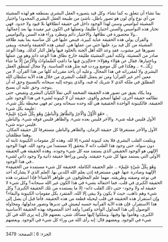 ------------------------------------------------------------------------

بما تشاء أن تتعلق به كما تشاء. وكل قيد يتصوره العقل البشري بمنطقه هو
لهذه المشيئة من أي نوع وأي لون هو تصور باطل، ناشئ من طبيعة العقل البشري
المحدود! واختيار المشيئة لنواميس وسنن لهذا الوجود داخل في حقيقة انطلاقها
بلا قيود ولا حدود. فهي تختار هذه النواميس والسنن اختيارا طليقا، وتعملها
في الكون غير مقيدة بها بعد إعمالها، ولا محصورة في نطاقها. والاختيار دائم
ومطرد وراء هذه السنن والنواميس..  
والقرآن يولي هذه الحقيقة عناية كبيرة، فينص عليها في كل مناسبة بما يفيد
طلاقة المشيئة من كل قيد يرد عليها حتى من عملها هي. لتبقى هذه الحقيقة
واضحة، ويبقى تصورها غير مشوب. فقد وعد الله أهل الجنة بالخلود فيها وأهل
النار كذلك. وهذا الوعد صادر من المشيئة. ولكنه أبقى المشيئة طليقة خارج
نطاق هذا الوعد ذاته وهو من عملها وباختيارها. فقال عن هؤلاء وهؤلاء:
«خالِدِينَ فِيها ما دامَتِ السَّماواتُ وَالْأَرْضُ إِلَّا ما شاءَ رَبُّكَ..» .. وهكذا في كل
موضع وردت فيه مثل هذه المناسبة. ولا مجال لمنطق العقل البشري ولا لمقرراته
في هذا المجال. وعليه أن يأخذ مقرراته كلها من هذا القرآن، لا من معين آخر
غير القرآن! ومن ثم يتمثل للقلب البشري من خلال هذه الآية سلطان الله
المطلق في ملكه الذي لا شريك له فيه، والذي يتوجه إليه سبحانه بالتسبيح وحق
له أن يتوجه، وحق عليه أن يسبح.  
وما يكاد يفيق من تصور هذه الحقيقة الضخمة التي تملأ الكيان البشري وتفيض،
حتى تطالعه حقيقة أخرى، لعلها أضخم وأقوى. حقيقة أن لا كينونة لشيء في هذا
الوجود على الحقيقة. فالكينونة الواحدة الحقيقية هي لله وحده سبحانه ومن ثم
فهي محيطة بكل شيء، عليمة بكل شيء:  
«هُوَ الْأَوَّلُ وَالْآخِرُ وَالظَّاهِرُ وَالْباطِنُ وَهُوَ بِكُلِّ شَيْءٍ عَلِيمٌ» ..  
الأول فليس قبله شيء. والآخر فليس بعده شيء. والظاهر فليس فوقه شيء.
والباطن فليس دونه شيء.  
الأول والآخر مستغرقا كل حقيقة الزمان، والظاهر والباطن مستغرقا كل حقيقة
المكان. وهما مطلقتان.  
ويتلفت القلب البشري فلا يجد كينونة لشيء إلا لله. وهذه كل مقومات الكينونة
ثابتة له دون سواه. حتى وجود هذا القلب ذاته لا يتحقق إلا مستمدا من وجود
الله. فهذا الوجود الإلهي هو الوجود الحقيقي الذي يستمد منه كل شيء وجوده.
وهذه الحقيقة هي الحقيقة الأولى التي يستمد منها كل شيء حقيقته. وليس
وراءها حقيقة ذاتية ولا وجود ذاتي لشيء في هذا الوجود..  
«وَهُوَ بِكُلِّ شَيْءٍ عَلِيمٌ» .. علم الحقيقة الكاملة. فحقيقة كل شيء مستمدة من
الحقيقة الإلهية وصادرة عنها. فهي مستغرقة إذن بعلم الله اللدني بها. العلم
الذي لا يشاركه أحد في نوعه وصفته وطريقته. مهما علم المخلوقون عن ظواهر
الأشياء! فإذا استقرت هذه الحقيقة الكبرى في قلب، فما احتفاله بشيء في هذا
الكون غير الله سبحانه؟ وكل شيء لا حقيقة له ولا وجود- حتى ذلك القلب ذاته-
إلا ما يستمده من تلك الحقيقة الكبرى؟ وكل شيء وهم ذاهب، حيث لا يكون ولا
يبقى إلا الله، المتفرد بكل مقومات الكينونة والبقاء؟  
وإن استقرار هذه الحقيقة في قلب ليحيله قطعة من هذه الحقيقة. فأما قبل أن
يصل إلى هذا الاستقرار، فإن هذه الآية القرآنية حسبه ليعيش في تدبرها وتصور
مدلولها، ومحاولة الوصول إلى هذا المدلول الواحد وكفى! ولقد أخذ المتصوفة
بهذه الحقيقة الأساسية الكبرى، وهاموا بها وفيها، وسلكوا إليها مسالك شتى،
بعضهم قال إنه يرى الله في كل شيء في الوجود. وبعضهم قال: إنه رأى الله من
وراء كل شيء في الوجود. وبعضهم

------------------------------------------------------------------------

الجزء: 6 ¦ الصفحة: 3479
